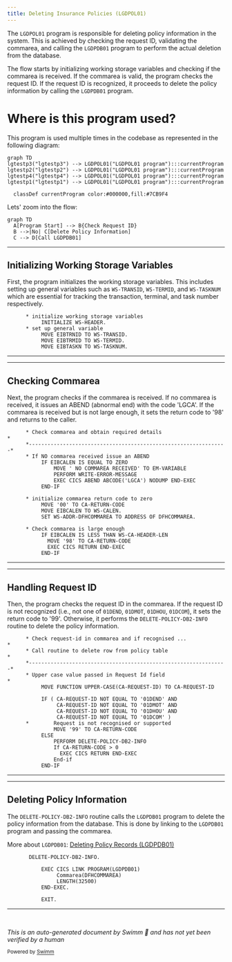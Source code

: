 ```yaml
---
title: Deleting Insurance Policies (LGDPOL01)
---
```

The <SwmToken path="base/src/lgdpol01.cbl" pos="11:6:6" line-data="       PROGRAM-ID. LGDPOL01.">`LGDPOL01`</SwmToken> program is responsible for deleting policy information in the system. This is achieved by checking the request ID, validating the commarea, and calling the <SwmToken path="base/src/lgdpol01.cbl" pos="141:9:9" line-data="           EXEC CICS LINK PROGRAM(LGDPDB01)">`LGDPDB01`</SwmToken> program to perform the actual deletion from the database.

The flow starts by initializing working storage variables and checking if the commarea is received. If the commarea is valid, the program checks the request ID. If the request ID is recognized, it proceeds to delete the policy information by calling the <SwmToken path="base/src/lgdpol01.cbl" pos="141:9:9" line-data="           EXEC CICS LINK PROGRAM(LGDPDB01)">`LGDPDB01`</SwmToken> program.

# Where is this program used?

This program is used multiple times in the codebase as represented in the following diagram:

```mermaid
graph TD
lgtestp3("lgtestp3") --> LGDPOL01("LGDPOL01 program"):::currentProgram
lgtestp2("lgtestp2") --> LGDPOL01("LGDPOL01 program"):::currentProgram
lgtestp4("lgtestp4") --> LGDPOL01("LGDPOL01 program"):::currentProgram
lgtestp1("lgtestp1") --> LGDPOL01("LGDPOL01 program"):::currentProgram

  classDef currentProgram color:#000000,fill:#7CB9F4
```

Lets' zoom into the flow:

```mermaid
graph TD
  A[Program Start] --> B{Check Request ID}
  B -->|No| C[Delete Policy Information]
  C --> D[Call LGDPDB01]
```

<SwmSnippet path="/base/src/lgdpol01.cbl" line="83">

---

## Initializing Working Storage Variables

First, the program initializes the working storage variables. This includes setting up general variables such as <SwmToken path="base/src/lgdpol01.cbl" pos="86:7:9" line-data="           MOVE EIBTRNID TO WS-TRANSID.">`WS-TRANSID`</SwmToken>, <SwmToken path="base/src/lgdpol01.cbl" pos="87:7:9" line-data="           MOVE EIBTRMID TO WS-TERMID.">`WS-TERMID`</SwmToken>, and <SwmToken path="base/src/lgdpol01.cbl" pos="88:7:9" line-data="           MOVE EIBTASKN TO WS-TASKNUM.">`WS-TASKNUM`</SwmToken> which are essential for tracking the transaction, terminal, and task number respectively.

```cobol
      * initialize working storage variables
           INITIALIZE WS-HEADER.
      * set up general variable
           MOVE EIBTRNID TO WS-TRANSID.
           MOVE EIBTRMID TO WS-TERMID.
           MOVE EIBTASKN TO WS-TASKNUM.
```

---

</SwmSnippet>

<SwmSnippet path="/base/src/lgdpol01.cbl" line="92">

---

## Checking Commarea

Next, the program checks if the commarea is received. If no commarea is received, it issues an ABEND (abnormal end) with the code 'LGCA'. If the commarea is received but is not large enough, it sets the return code to '98' and returns to the caller.

```cobol
      * Check commarea and obtain required details                     *
      *----------------------------------------------------------------*
      * If NO commarea received issue an ABEND
           IF EIBCALEN IS EQUAL TO ZERO
               MOVE ' NO COMMAREA RECEIVED' TO EM-VARIABLE
               PERFORM WRITE-ERROR-MESSAGE
               EXEC CICS ABEND ABCODE('LGCA') NODUMP END-EXEC
           END-IF

      * initialize commarea return code to zero
           MOVE '00' TO CA-RETURN-CODE
           MOVE EIBCALEN TO WS-CALEN.
           SET WS-ADDR-DFHCOMMAREA TO ADDRESS OF DFHCOMMAREA.

      * Check commarea is large enough
           IF EIBCALEN IS LESS THAN WS-CA-HEADER-LEN
             MOVE '98' TO CA-RETURN-CODE
             EXEC CICS RETURN END-EXEC
           END-IF
```

---

</SwmSnippet>

<SwmSnippet path="/base/src/lgdpol01.cbl" line="113">

---

## Handling Request ID

Then, the program checks the request ID in the commarea. If the request ID is not recognized (i.e., not one of <SwmToken path="base/src/lgdpol01.cbl" pos="119:18:18" line-data="           IF ( CA-REQUEST-ID NOT EQUAL TO &#39;01DEND&#39; AND">`01DEND`</SwmToken>, <SwmToken path="base/src/lgdpol01.cbl" pos="120:14:14" line-data="                CA-REQUEST-ID NOT EQUAL TO &#39;01DMOT&#39; AND">`01DMOT`</SwmToken>, <SwmToken path="base/src/lgdpol01.cbl" pos="121:14:14" line-data="                CA-REQUEST-ID NOT EQUAL TO &#39;01DHOU&#39; AND">`01DHOU`</SwmToken>, <SwmToken path="base/src/lgdpol01.cbl" pos="122:14:14" line-data="                CA-REQUEST-ID NOT EQUAL TO &#39;01DCOM&#39; )">`01DCOM`</SwmToken>), it sets the return code to '99'. Otherwise, it performs the <SwmToken path="base/src/lgdpol01.cbl" pos="126:3:9" line-data="               PERFORM DELETE-POLICY-DB2-INFO">`DELETE-POLICY-DB2-INFO`</SwmToken> routine to delete the policy information.

```cobol
      * Check request-id in commarea and if recognised ...             *
      * Call routine to delete row from policy table                   *
      *----------------------------------------------------------------*
      * Upper case value passed in Request Id field                    *
           MOVE FUNCTION UPPER-CASE(CA-REQUEST-ID) TO CA-REQUEST-ID

           IF ( CA-REQUEST-ID NOT EQUAL TO '01DEND' AND
                CA-REQUEST-ID NOT EQUAL TO '01DMOT' AND
                CA-REQUEST-ID NOT EQUAL TO '01DHOU' AND
                CA-REQUEST-ID NOT EQUAL TO '01DCOM' )
      *        Request is not recognised or supported
               MOVE '99' TO CA-RETURN-CODE
           ELSE
               PERFORM DELETE-POLICY-DB2-INFO
               If CA-RETURN-CODE > 0
                 EXEC CICS RETURN END-EXEC
               End-if
           END-IF
```

---

</SwmSnippet>

<SwmSnippet path="/base/src/lgdpol01.cbl" line="139">

---

## Deleting Policy Information

The <SwmToken path="base/src/lgdpol01.cbl" pos="139:1:7" line-data="       DELETE-POLICY-DB2-INFO.">`DELETE-POLICY-DB2-INFO`</SwmToken> routine calls the <SwmToken path="base/src/lgdpol01.cbl" pos="141:9:9" line-data="           EXEC CICS LINK PROGRAM(LGDPDB01)">`LGDPDB01`</SwmToken> program to delete the policy information from the database. This is done by linking to the <SwmToken path="base/src/lgdpol01.cbl" pos="141:9:9" line-data="           EXEC CICS LINK PROGRAM(LGDPDB01)">`LGDPDB01`</SwmToken> program and passing the commarea.

More about <SwmToken path="base/src/lgdpol01.cbl" pos="141:9:9" line-data="           EXEC CICS LINK PROGRAM(LGDPDB01)">`LGDPDB01`</SwmToken>: <SwmLink doc-title="Deleting Policy Records (LGDPDB01)">[Deleting Policy Records (LGDPDB01)](/.swm/deleting-policy-records-lgdpdb01.6f0ohhon.sw.md)</SwmLink>

```cobol
       DELETE-POLICY-DB2-INFO.

           EXEC CICS LINK PROGRAM(LGDPDB01)
                Commarea(DFHCOMMAREA)
                LENGTH(32500)
           END-EXEC.

           EXIT.
```

---

</SwmSnippet>

&nbsp;

*This is an auto-generated document by Swimm 🌊 and has not yet been verified by a human*

<SwmMeta version="3.0.0" repo-id="Z2l0aHViJTNBJTNBa3luZHJ5bC1jaWNzLWdlbmFwcCUzQSUzQVN3aW1tLURlbW8=" repo-name="kyndryl-cics-genapp"><sup>Powered by [Swimm](/)</sup></SwmMeta>
